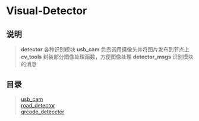 # Visual-Detector

## 说明
> **detector** 各种识别模块
> **usb_cam** 负责调用摄像头并将图片发布到节点上
> **cv_tools** 封装部分图像处理函数，方便图像处理
> **detector_msgs** 识别模块的消息

## 目录
> [usb_cam](usb_cam/readme.md)  
> [road_detector](detector/road_detector/readme.md)  
> [qrcode_detecctor](detector/readme.md)  